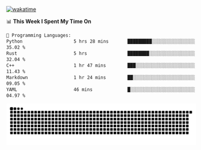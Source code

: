 [![wakatime](https://wakatime.com/badge/user/384f91c6-4eee-411f-8f3b-1b691f58a544.svg)](https://wakatime.com/@384f91c6-4eee-411f-8f3b-1b691f58a544)

<!--START_SECTION:waka-->
📊 **This Week I Spent My Time On** 

```text
💬 Programming Languages: 
Python                   5 hrs 28 mins       █████████░░░░░░░░░░░░░░░░   35.02 % 
Rust                     5 hrs               ████████░░░░░░░░░░░░░░░░░   32.04 % 
C++                      1 hr 47 mins        ███░░░░░░░░░░░░░░░░░░░░░░   11.43 % 
Markdown                 1 hr 24 mins        ██░░░░░░░░░░░░░░░░░░░░░░░   09.05 % 
YAML                     46 mins             █░░░░░░░░░░░░░░░░░░░░░░░░   04.97 % 
```


<!--END_SECTION:waka-->

<picture>
  <source media="(prefers-color-scheme: dark)" srcset="https://raw.githubusercontent.com/fuwx295/fuwx295/output/github-contribution-grid-snake-dark.svg">
  <source media="(prefers-color-scheme: light)" srcset="https://raw.githubusercontent.com/fuwx295/fuwx295/output/github-contribution-grid-snake.svg">
  <img alt="github contribution grid snake animation" src="https://raw.githubusercontent.com/fuwx295/fuwx295/output/github-contribution-grid-snake.svg">
</picture>
